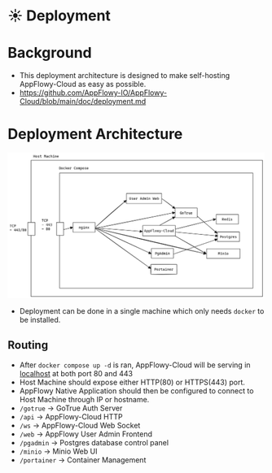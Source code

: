 # ☀ Deployment

# Background

- This deployment architecture is designed to make self-hosting AppFlowy-Cloud as easy as possible.
- https://github.com/AppFlowy-IO/AppFlowy-Cloud/blob/main/doc/deployment.md


# Deployment Architecture

![img.png](img.png)

- Deployment can be done in a single machine which only needs `docker` to be installed.


## Routing

- After `docker compose up -d` is ran, AppFlowy-Cloud will be serving in [localhost](http://localhost) at both port 80 and 443
- Host Machine should expose either HTTP(80) or HTTPS(443) port.
- AppFlowy Native Application should then be configured to connect to Host Machine through IP or hostname.
- `/gotrue` → GoTrue Auth Server
- `/api` → AppFlowy-Cloud HTTP
- `/ws` → AppFlowy-Cloud Web Socket
- `/web`  → AppFlowy User Admin Frontend
- `/pgadmin` → Postgres database control panel
- `/minio` → Minio Web UI
- `/portainer` → Container Management